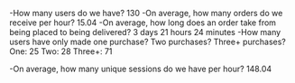 -How many users do we have? 130
-On average, how many orders do we receive per hour? 15.04
-On average, how long does an order take from being placed to being delivered? 3 days 21 hours 24 minutes
-How many users have only made one purchase? Two purchases? Three+ purchases?
One: 25
Two: 28
Three+: 71

-On average, how many unique sessions do we have per hour? 148.04
